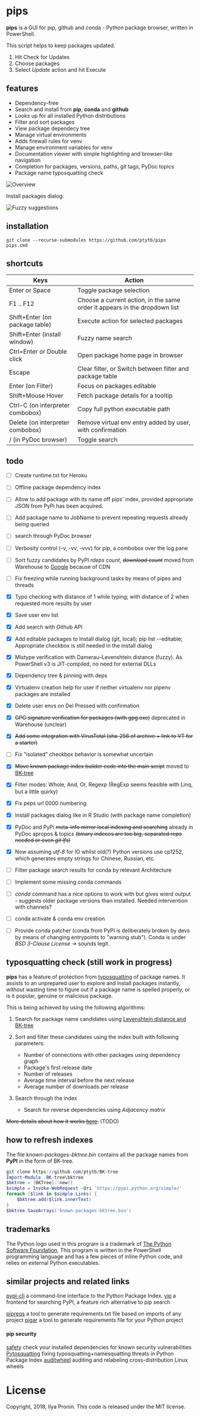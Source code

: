 # pips


**pips** is a GUI for pip, github and conda - Python package browser, written in PowerShell.

This script helps to keep packages updated.


1. Hit Check for Updates
2. Choose packages
3. Select *Update* action and hit Execute


## features


- Dependency-free
- Search and install from **pip**, **conda** and **github**
- Looks up for all installed Python distributions
- Filter and sort packages
- View package dependecy tree
- Manage virtual environments
- Adds firewall rules for venv
- Manage environment variables for venv
- Documentation viewer with simple highlighting and browser-like navigation
- Completion for packages, versions, paths, git tags, PyDoc topics
- Package name typosquatting check

![Overview](screenshot.png)

Install packages dialog:

![Fuzzy suggestions](scr-fuzzy-suggestions.gif)


## installation

```
git clone --recurse-submodules https://github.com/ptytb/pips
pips.cmd
```

## shortcuts


| Keys                             | Action                                                                     |
| -------------------------------- | -------------------------------------------------------------------------- |
| Enter or Space                   | Toggle package selection                                                   |
| F1 .. F12                        | Choose a current action, in the same order it appears in the dropdown list |
| Shift+Enter (on package table)   | Execute action for selected packages                                       |
| Shift+Enter (install window)     | Fuzzy name search                                                          |
| Ctrl+Enter or Double click       | Open package home page in browser                                          |
| Escape                           | Clear filter, or Switch between filter and package table                   |
| Enter (on Filter)                | Focus on packages editable                                                 | 
| Shift+Mouse Hover                | Fetch package details for a tooltip                                        |
| Ctrl-C (on interpreter combobox) | Copy full python executable path                                           |
| Delete (on interpreter combobox) | Remove virtual env entry added by user, with confirmation                  |
| / (in PyDoc browser)             | Toggle search                                                              |


## todo


- [ ] Create runtime.txt for Heroku
- [ ] Offline package dependency index
- [ ] Allow to add package with its name off pips' index, provided appropriate JSON from PyPi has been acquired.
- [ ] Add package name to JobName to prevent repeating requests already being queried
- [ ] search through PyDoc browser
- [ ] Verbosity control (-v, -vv, -vvv) for pip, a combobox over the log pane
- [ ] Sort fuzzy candidates by PyPI *rdeps count*, <s>*download count*</s> moved from Warehouse to [Google](https://mail.python.org/pipermail/distutils-sig/2016-May/028986.html) because of CDN
- [ ] Fix freezing while running background tasks by means of pipes and threads
- [X] Typo checking with distance of 1 while typing; with distance of 2 when requested more results by user
- [X] Save user env list
- [X] Add search with Github API
- [X] Add editable packages to Install dialog (git, local); pip list --editable; Appropriate checkbox is still needed in the install dialog
- [X] Mistype verification with Damerau–Levenshtein distance (fuzzy). As PowerShell v3 is JIT-compiled, no need for external DLLs
- [X] Dependency tree & pinning with deps
- [X] Virtualenv creation help for user if neither virtualenv nor pipenv packages are installed
- [X] Delete user envs on Del Pressed with confirmation
- [X] <s>GPG signature verification for packages (with gpg.exe)</s> deprecated in Warehouse (unclear)
- [X] <s>Add some integration with VirusTotal (sha-256 of archive + link to VT for a starter)</s>
- [ ] Fix "isolated" checkbox behavior is somewhat uncertain
- [X] <s>Move known package index builder code into the main script</s> moved to [BK-tree](https://github.com/ptytb/BK-tree)
- [X] Filter modes: Whole, And, Or, Regexp (RegExp seems feasible with Linq, but a little quirky)
- [X] Fix peps url 0000 numbering
- [X] Install packages dialog like in R Studio (with package name completion)
- [X] PyDoc and PyPi <s>meta-info mirror local indexing and searching</s> already in PyDoc apropos & topics <s>(binary indeces are too big, separated repo needed or even *git lfs*)</s>
- [X] Now assuming *utf-8* for IO whilst old(?) Python versions use cp1252, which generates empty strings for Chinese, Russian, etc.
- [ ] Filter package search results for conda by relevant Architecture
- [ ] Implement some missing conda commands
- [ ] *conda* command has a nice options to work with but gives wierd output - suggests older package versions than installed. Needed intervention with channels?
- [ ] conda activate & conda env creation
- [ ] Provide conda patcher (conda from PyPI is deliberately broken by devs by means of changing entrypoints to "warning stub"). Conda is under *BSD 3-Clause License* -> sounds legit.


## typosquatting check (still work in progress)


**pips** has a feature of protection from [typosquatting](https://en.wikipedia.org/wiki/Typosquatting) of package names.
It assists to an unprepared user to explore and install packages instantly, without wasting
time to figure out if a package name is spelled properly, or is it popular, genuine or malicious package.

This is being achieved by using the following algorithms:

1. Search for package name candidates using [Levenshtein distance and BK-tree](https://github.com/ptytb/BK-tree)
2. Sort and filter these candidates using the index built with following parameters:
	- Number of connections with other packages using dependency graph
	- Package's first release date
	- Number of releases
	- Average time interval before the next release
	- Average number of downloads per release
3. Search through the index
   
   - Search for reverse dependencies using *Adjacency matrix*


<s>More details about how it works [here]().</s> (TODO)


## how to refresh indexes
The file *known-packages-bktree.bin* contains all the package names from **PyPI** in the form of BK-tree.
```PowerShell
git clone https://github.com/ptytb/BK-tree
Import-Module .BK-tree\bktree
$bktree = [BKTree]::new()
$simple = Invoke-WebRequest -Uri 'https://pypi.python.org/simple/'
foreach ($link in $simple.Links) {
	$bktree.add($link.innerText)
}  
$bktree.SaveArrays('known-packages-bktree.bin')
```

## trademarks


The Python logo used in this program is a trademark of [The Python Software Foundation](https://www.python.org/psf/trademarks/).
This program is written in the PowerShell programming language and has a few pieces of inline Python code, and relies on external Python executables.


## similar projects and related links


[pypi-cli](https://github.com/sloria/pypi-cli) a command-line interface to the Python Package Index.
[yip](https://github.com/balzss/yip) a frontend for searching PyPI, a feature rich alternative to pip search

[pipreqs](https://github.com/bndr/pipreqs) a tool to generate requirements.txt file based on imports of any project
[pigar](https://github.com/Damnever/pigar) a tool to generate requirements file for your Python project


#### pip security


[safety](https://github.com/pyupio/safety) check your installed dependencies for known security vulnerabilities
[Pytosquatting](https://www.pytosquatting.org/) fixing typosquatting+namesquatting threats in Python Package Index
[auditwheel](https://github.com/pypa/auditwheel) auditing and relabeling cross-distribution Linux wheels


# License

Copyright, 2018, Ilya Pronin.
This code is released under the MIT license.
